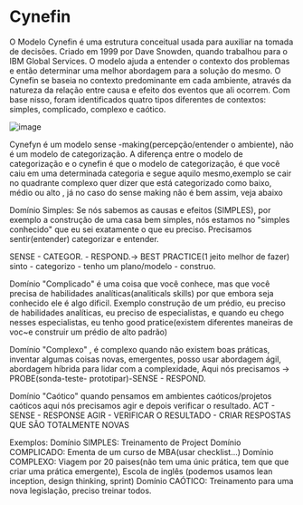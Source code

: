 # Cynefin

O Modelo Cynefin é uma estrutura conceitual usada para auxiliar na tomada de decisões. Criado em 1999 por Dave Snowden, quando trabalhou para o IBM Global Services. O modelo ajuda a entender o contexto dos problemas e então determinar uma melhor abordagem para a solução do mesmo. O Cynefin se baseia no contexto predominante em cada ambiente, através da natureza da relação entre causa e efeito dos eventos que ali ocorrem. Com base nisso, foram identificados quatro tipos diferentes de contextos: simples, complicado, complexo e caótico.

![image](https://user-images.githubusercontent.com/52088444/216338952-0959f19a-7fc1-4288-a2de-fc008397ece9.png)

Cynefyn é um modelo sense -making(percepção/entender o ambiente), não é um modelo de categorização. A diferença entre o modelo de categorização e o cynefin é que o modelo de categorização, é que você caiu em uma determinada categoria e segue aquilo mesmo,exemplo se cair no quadrante complexo quer dizer que está categorizado como baixo, médio ou alto , já no caso do sense making não é bem assim, veja abaixo

Domínio Simples: Se nós sabemos as causas e efeitos (SIMPLES), por exemplo a construção de uma casa bem simples, nós estamos no "simples conhecido" que eu sei exatamente o que eu preciso. Precisamos sentir(entender) categorizar e entender. 

SENSE - CATEGOR. - RESPOND.-> BEST PRACTICE(1 jeito melhor de fazer)
sinto - categorizo - tenho um plano/modelo - construo.


Domínio "Complicado" é uma coisa que você conhece, mas que você precisa de habilidades analíticas(analiticals skills) por que embora seja conhecido ele é algo dificil.
Exemplo construção de um prédio, eu preciso de habilidades analíticas, eu preciso de especialistas, e quando eu chego nesses especialistas, eu tenho good pratice(existem diferentes maneiras de voc~e construir um prédio de alto padrão)

Domínio "Complexo" , é complexo quando não existem boas práticas, inventar algumas coisas novas, emergentes, posso usar abordagem ágil, abordagem híbrida para lidar com a complexidade, Aqui nós precisamos -> PROBE(sonda-teste- prototipar)-SENSE - RESPOND.

Domínio "Caótico" quando pensamos em ambientes caóticos/projetos caóticos aqui nós precisamos agir e depois verificar o resultado.
ACT - SENSE - RESPONSE
AGIR - VERIFICAR O RESULTADO - CRIAR RESPOSTAS QUE SÃO TOTALMENTE NOVAS

Exemplos:
Domínio SIMPLES: Treinamento de Project
Domínio COMPLICADO: Ementa de um curso de MBA(usar checklist...)
Domínio COMPLEXO:  Viagem por 20 paises(não tem uma únic prática, tem que que criar uma prática emergente), Escola de inglês (podemos usamos lean inception, design thinking, sprint)
Domínio CAÓTICO: Treinamento para uma nova legislação, preciso treinar todos.

